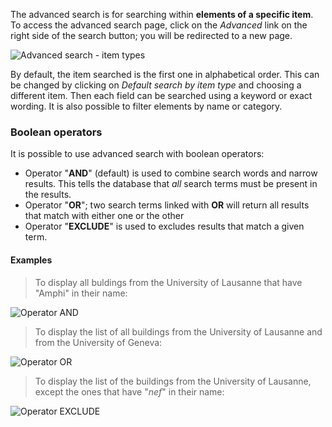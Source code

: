 The advanced search is for searching within **elements of a specific item**. To access the advanced search page, click on the *Advanced* link on the right side of the search button; you will be redirected to a new page.

![Advanced search - item types](assets/search/g-search1.png)

By default, the item searched is the first one in alphabetical order. This can be changed by clicking on *Default search by item type* and choosing a different item. Then each field can be searched using a keyword or exact wording. It is also possible to filter elements by name or category.

### Boolean operators

It is possible to use advanced search with boolean operators:

- Operator "**AND**" (default) is used to combine search words and narrow results. This tells the database that *all* search terms must be present in the results.  
- Operator "**OR**"; two search terms linked with **OR** will return all results that match with either one or the other
- Operator "**EXCLUDE**" is used to excludes results that match a given term.  

#### Examples

> To display all buldings from the University of Lausanne that have "Amphi" in their name:

![Operator AND](assets/search/g-search_and.png)

> To display the list of all buildings from the University of Lausanne and from the University of Geneva:

![Operator OR](assets/search/g-search_or.png)

> To display the list of the buildings from the University of Lausanne, except the ones that have "*nef*" in their name:

![Operator EXCLUDE](assets/search/g-search_exclude.png)
